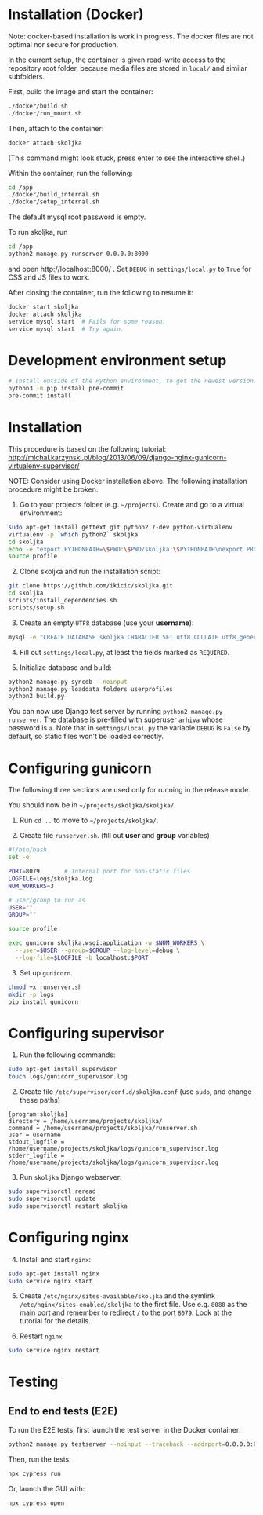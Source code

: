 # Installation (Docker)

Note: docker-based installation is work in progress.
The docker files are not optimal nor secure for production.

In the current setup, the container is given read-write access to the repository root folder, because media files are stored in `local/` and similar subfolders.

First, build the image and start the container:
```sh
./docker/build.sh
./docker/run_mount.sh
```

Then, attach to the container:
```sh
docker attach skoljka
```
(This command might look stuck, press enter to see the interactive shell.)

Within the container, run the following:
```sh
cd /app
./docker/build_internal.sh
./docker/setup_internal.sh
```
The default mysql root password is empty.

To run skoljka, run
```sh
cd /app
python2 manage.py runserver 0.0.0.0:8000
```
and open http://localhost:8000/ .
Set `DEBUG` in `settings/local.py` to `True` for CSS and JS files to work.

After closing the container, run the following to resume it:
```sh
docker start skoljka
docker attach skoljka
service mysql start  # Fails for some reason.
service mysql start  # Try again.
```


# Development environment setup

```sh
# Install outside of the Python environment, to get the newest version.
python3 -m pip install pre-commit
pre-commit install
```


# Installation

This procedure is based on the following tutorial:
http://michal.karzynski.pl/blog/2013/06/09/django-nginx-gunicorn-virtualenv-supervisor/

NOTE: Consider using Docker installation above.
The following installation procedure might be broken.

1. Go to your projects folder (e.g. `~/projects`). Create and go to a virtual environment:
  ```sh
  sudo apt-get install gettext git python2.7-dev python-virtualenv
  virtualenv -p `which python2` skoljka
  cd skoljka
  echo -e "export PYTHONPATH=\$PWD:\$PWD/skoljka:\$PYTHONPATH\nexport PROD=true\n\nsource bin/activate" > profile
  source profile
  ```

2. Clone skoljka and run the installation script:
  ```sh
  git clone https://github.com/ikicic/skoljka.git
  cd skoljka
  scripts/install_dependencies.sh
  scripts/setup.sh
  ```

3. Create an empty `UTF8` database (use your **username**):
  ```sh
  mysql -e "CREATE DATABASE skoljka CHARACTER SET utf8 COLLATE utf8_general_ci;" -u username -p
  ```

4. Fill out `settings/local.py`, at least the fields marked as `REQUIRED`.

5. Initialize database and build:
  ```sh
  python2 manage.py syncdb --noinput
  python2 manage.py loaddata folders userprofiles
  python2 build.py
  ```
  You can now use Django test server by running `python2 manage.py runserver`.
  The database is pre-filled with superuser `arhiva` whose password is `a`.
  Note that in `settings/local.py` the variable `DEBUG` is `False` by default, so static files won't be loaded correctly.


# Configuring gunicorn

The following three sections are used only for running in the release mode.

You should now be in `~/projects/skoljka/skoljka/`.

1. Run `cd ..` to move to `~/projects/skoljka/`.

2. Create file `runserver.sh`. (fill out **user** and **group** variables)
  ```sh
  #!/bin/bash
  set -e

  PORT=8079       # Internal port for non-static files
  LOGFILE=logs/skoljka.log
  NUM_WORKERS=3

  # user/group to run as
  USER=""
  GROUP=""

  source profile

  exec gunicorn skoljka.wsgi:application -w $NUM_WORKERS \
    --user=$USER --group=$GROUP --log-level=debug \
    --log-file=$LOGFILE -b localhost:$PORT
  ```

3. Set up `gunicorn`.
  ```sh
  chmod +x runserver.sh
  mkdir -p logs
  pip install gunicorn
  ```


# Configuring supervisor

1. Run the following commands:
  ```sh
  sudo apt-get install supervisor
  touch logs/gunicorn_supervisor.log
  ```

2. Create file `/etc/supervisor/conf.d/skoljka.conf` (use `sudo`, and change these paths)
  ```
  [program:skoljka]
  directory = /home/username/projects/skoljka/
  command = /home/username/projects/skoljka/runserver.sh
  user = username
  stdout_logfile = /home/username/projects/skoljka/logs/gunicorn_supervisor.log
  stderr_logfile = /home/username/projects/skoljka/logs/gunicorn_supervisor.log
  ```

3. Run `skoljka` Django webserver:
  ```sh
  sudo supervisorctl reread
  sudo supervisorctl update
  sudo supervisorctl restart skoljka
  ```

# Configuring nginx

4. Install and start `nginx`:
  ```sh
  sudo apt-get install nginx
  sudo service nginx start
  ```

5. Create `/etc/nginx/sites-available/skoljka` and the symlink `/etc/nginx/sites-enabled/skoljka` to the first file. Use e.g. `8080` as the main port and remember to redirect `/` to the port `8079`. Look at the tutorial for the details.

6. Restart `nginx`
  ```sh
  sudo service nginx restart
  ```


# Testing

## End to end tests (E2E)

To run the E2E tests, first launch the test server in the Docker container:
```sh
python2 manage.py testserver --noinput --traceback --addrport=0.0.0.0:8000 skoljka/userprofile/fixtures/test_userprofiles.json
```

Then, run the tests:
```sh
npx cypress run
```

Or, launch the GUI with:
```sh
npx cypress open
```
